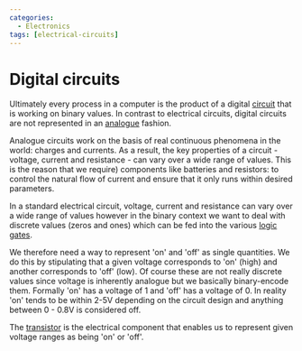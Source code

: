 ```yaml
---
categories:
  - Electronics
tags: [electrical-circuits]
---
```


# Digital circuits

Ultimately every process in a computer is the product of a digital [circuit](/Electronics/Circuits.md) that is working on binary values. In contrast to electrical circuits, digital circuits are not represented in an [analogue](/Hardware/Analogue_and_digital.md) fashion.

Analogue circuits work on the basis of real continuous phenomena in the world: charges and currents. As a result, the key properties of a circuit - voltage, current and resistance - can vary over a wide range of values. This is the reason that we require) components like batteries and resistors: to control the natural flow of current and ensure that it only runs within desired parameters.

In a standard electrical circuit, voltage, current and resistance can vary over a wide range of values however in the binary context we want to deal with discrete values (zeros and ones) which can be fed into the various [logic gates](/Hardware/Logic_Gates/Logic_gates.md).

We therefore need a way to represent 'on' and 'off' as single quantities. We do this by stipulating that a given voltage corresponds to 'on' (high) and another corresponds to 'off' (low). Of course these are not really discrete values since voltage is inherently analogue but we basically binary-encode them. Formally 'on' has a voltage of 1 and 'off' has a voltage of 0. In reality 'on' tends to be within 2-5V depending on the circuit design and anything between 0 - 0.8V is considered off.

The [transistor](/Electronics/Switches_and_transistors.md) is the electrical component that enables us to represent given voltage ranges as being 'on' or 'off'.
